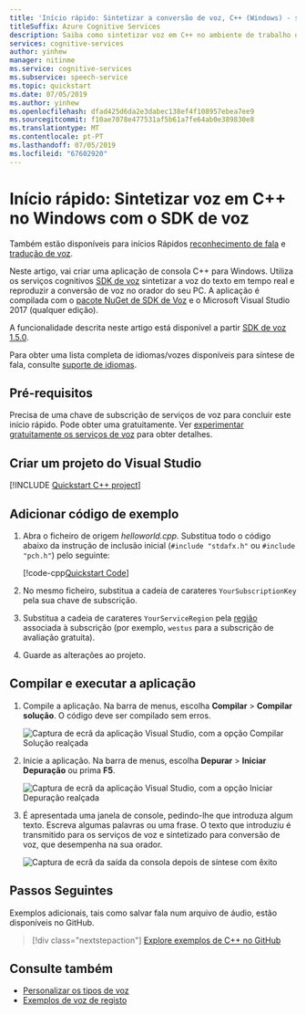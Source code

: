```yaml
---
title: 'Início rápido: Sintetizar a conversão de voz, C++ (Windows) - serviços de voz'
titleSuffix: Azure Cognitive Services
description: Saiba como sintetizar voz em C++ no ambiente de trabalho do Windows com o SDK de voz
services: cognitive-services
author: yinhew
manager: nitinme
ms.service: cognitive-services
ms.subservice: speech-service
ms.topic: quickstart
ms.date: 07/05/2019
ms.author: yinhew
ms.openlocfilehash: dfad425d6da2e3dabec138ef4f108957ebea7ee9
ms.sourcegitcommit: f10ae7078e477531af5b61a7fe64ab0e389830e8
ms.translationtype: MT
ms.contentlocale: pt-PT
ms.lasthandoff: 07/05/2019
ms.locfileid: "67602920"
---
```

# <a name="quickstart-synthesize-speech-in-c-on-windows-by-using-the-speech-sdk"></a>Início rápido: Sintetizar voz em C++ no Windows com o SDK de voz

Também estão disponíveis para inícios Rápidos [reconhecimento de fala](quickstart-cpp-windows.md) e [tradução de voz](quickstart-translate-speech-cpp-windows.md).

Neste artigo, vai criar uma aplicação de consola C++ para Windows. Utiliza os serviços cognitivos [SDK de voz](speech-sdk.md) sintetizar a voz do texto em tempo real e reproduzir a conversão de voz no orador do seu PC. A aplicação é compilada com o [pacote NuGet de SDK de Voz](https://aka.ms/csspeech/nuget) e o Microsoft Visual Studio 2017 (qualquer edição).

A funcionalidade descrita neste artigo está disponível a partir [SDK de voz 1.5.0](https://www.nuget.org/packages/Microsoft.CognitiveServices.Speech/1.5.0).

Para obter uma lista completa de idiomas/vozes disponíveis para síntese de fala, consulte [suporte de idiomas](language-support.md#text-to-speech).

## <a name="prerequisites"></a>Pré-requisitos

Precisa de uma chave de subscrição de serviços de voz para concluir este início rápido. Pode obter uma gratuitamente. Ver [experimentar gratuitamente os serviços de voz](get-started.md) para obter detalhes.

## <a name="create-a-visual-studio-project"></a>Criar um projeto do Visual Studio

[!INCLUDE [Quickstart C++ project](../../../includes/cognitive-services-speech-service-quickstart-cpp-create-proj.md)]

## <a name="add-sample-code"></a>Adicionar código de exemplo

1. Abra o ficheiro de origem *helloworld.cpp*. Substitua todo o código abaixo da instrução de inclusão inicial (`#include "stdafx.h"` ou `#include "pch.h"`) pelo seguinte:

   [!code-cpp[Quickstart Code](~/samples-cognitive-services-speech-sdk/quickstart/text-to-speech/cpp-windows/helloworld/helloworld.cpp#code)]

1. No mesmo ficheiro, substitua a cadeia de carateres `YourSubscriptionKey` pela sua chave de subscrição.

1. Substitua a cadeia de carateres `YourServiceRegion` pela [região](regions.md) associada à subscrição (por exemplo, `westus` para a subscrição de avaliação gratuita).

1. Guarde as alterações ao projeto.

## <a name="build-and-run-the-app"></a>Compilar e executar a aplicação

1. Compile a aplicação. Na barra de menus, escolha **Compilar** > **Compilar solução**. O código deve ser compilado sem erros.

   ![Captura de ecrã da aplicação Visual Studio, com a opção Compilar Solução realçada](media/sdk/qs-cpp-windows-06-build.png)

1. Inicie a aplicação. Na barra de menus, escolha **Depurar** > **Iniciar Depuração** ou prima **F5**.

   ![Captura de ecrã da aplicação Visual Studio, com a opção Iniciar Depuração realçada](media/sdk/qs-cpp-windows-07-start-debugging.png)

1. É apresentada uma janela de console, pedindo-lhe que introduza algum texto. Escreva algumas palavras ou uma frase. O texto que introduziu é transmitido para os serviços de voz e sintetizado para conversão de voz, que desempenha na sua orador.

   ![Captura de ecrã da saída da consola depois de síntese com êxito](media/sdk/qs-tts-cpp-windows-console-output.png)

## <a name="next-steps"></a>Passos Seguintes

Exemplos adicionais, tais como salvar fala num arquivo de áudio, estão disponíveis no GitHub.

> [!div class="nextstepaction"]
> [Explore exemplos de C++ no GitHub](https://aka.ms/csspeech/samples)

## <a name="see-also"></a>Consulte também

- [Personalizar os tipos de voz](how-to-customize-voice-font.md)
- [Exemplos de voz de registo](record-custom-voice-samples.md)
